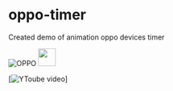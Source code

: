 # oppo-timer

Created demo of animation oppo devices timer  

![OPPO](https://github.com/HeloyoM/oppo-timer/assets/57059886/7f1eac7f-19fa-4edc-a5c9-04bba6409739)
<img src="https://upload.wikimedia.org/wikipedia/commons/0/0a/OPPO_LOGO_2019.svg" width=35 height=35/>

[![YToube video](https://youtu.be/8ScvbtuoERQ)]
